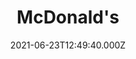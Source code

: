 ---
date: 2021-06-23T12:49:40.000Z
title: McDonald's
latitude: 52.04702520322675
longitude: 0.7462173453682331
url: https://www.mcdonalds.com
category: checkin
---